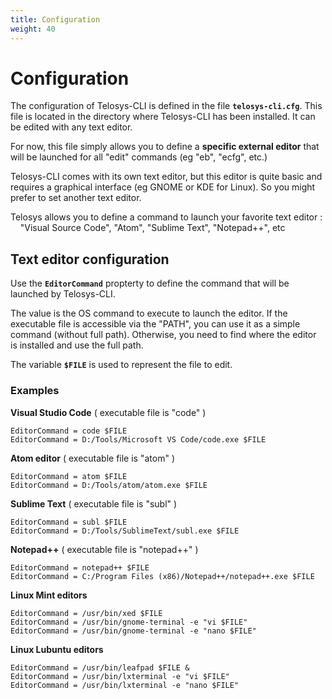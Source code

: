 ```yaml
---
title: Configuration
weight: 40
---
```


# Configuration

The configuration of Telosys-CLI is defined in the file **`telosys-cli.cfg`**.  This file is located in the directory where Telosys-CLI has been installed.  It can be edited with any text editor.

For now, this file simply allows you to define a **specific external editor** that will be launched  for all "edit" commands \(eg "eb", "ecfg", etc.\)

Telosys-CLI comes with its own text editor, but this editor is quite basic and requires a graphical interface \(eg GNOME or KDE for Linux\). So you might prefer to set another text editor.

Telosys allows you to define a command to launch your favorite text editor :      "Visual Source Code", "Atom", "Sublime Text", "Notepad++", etc

## Text editor configuration

Use the **`EditorCommand`** propterty to define the command that will be launched by Telosys-CLI.

The value is the OS command to execute to launch the editor. If the executable file is accessible via the "PATH", you can use it as a simple command \(without full path\). Otherwise, you need to find where the editor is installed and use the full path.

The variable **`$FILE`** is used to represent the file to edit.

### Examples

**Visual Studio Code** \( executable file is "code" \)

```text
EditorCommand = code $FILE
EditorCommand = D:/Tools/Microsoft VS Code/code.exe $FILE 
```

**Atom editor** \( executable file is "atom" \)

```text
EditorCommand = atom $FILE
EditorCommand = D:/Tools/atom/atom.exe $FILE
```

**Sublime Text** \( executable file is "subl" \)

```text
EditorCommand = subl $FILE
EditorCommand = D:/Tools/SublimeText/subl.exe $FILE
```

**Notepad++** \( executable file is "notepad++" \)

```text
EditorCommand = notepad++ $FILE
EditorCommand = C:/Program Files (x86)/Notepad++/notepad++.exe $FILE
```

**Linux Mint editors**

```text
EditorCommand = /usr/bin/xed $FILE
EditorCommand = /usr/bin/gnome-terminal -e "vi $FILE"
EditorCommand = /usr/bin/gnome-terminal -e "nano $FILE"
```

**Linux Lubuntu editors**

```text
EditorCommand = /usr/bin/leafpad $FILE & 
EditorCommand = /usr/bin/lxterminal -e "vi $FILE"
EditorCommand = /usr/bin/lxterminal -e "nano $FILE"
```

